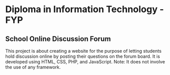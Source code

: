 # Diploma in Information Technology - FYP

## School Online Discussion Forum
This project is about creating a website for the purpose of letting students hold discussion online by posting their questions on the forum board. It is developed using HTML, CSS, PHP, and JavaScript. Note: It does not involve the use of any framework.
